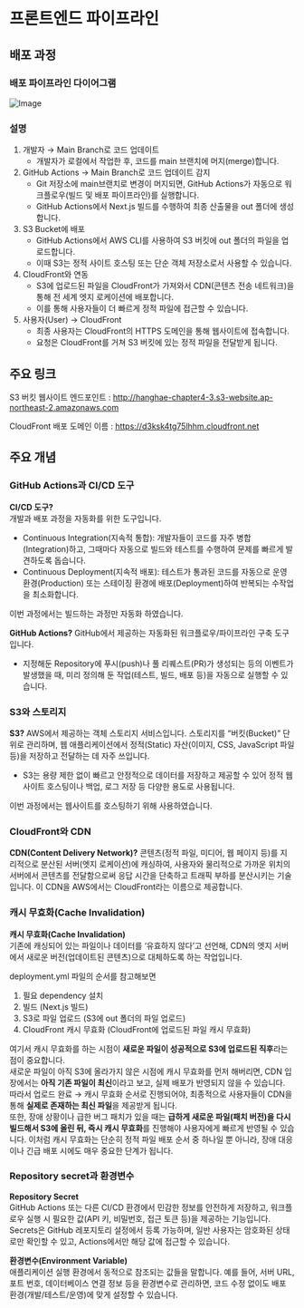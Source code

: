 # 프론트엔드 파이프라인

## 배포 과정

### 배포 파이프라인 다이어그램

![Image](https://github.com/user-attachments/assets/c86ca133-45a0-44ce-bd17-5007bb62e77e)

### 설명

1. 개발자 →  Main Branch로 코드 업데이트
   - 개발자가 로컬에서 작업한 후, 코드를 main 브랜치에 머지(merge)합니다.
2. GitHub Actions →  Main Branch로 코드 업데이트 감지
   - Git 저장소에 main브랜치로 변경이 머지되면, GitHub Actions가 자동으로 워크플로우(빌드 및 배포 파이프라인)를 실행합니다.
   - GitHub Actions에서 Next.js 빌드를 수행하여 최종 산출물을 out 폴더에 생성합니다.
3. S3 Bucket에 배포
   - GitHub Actions에서 AWS CLI를 사용하여 S3 버킷에 out 폴더의 파일을 업로드합니다.
   - 이때 S3는 정적 사이트 호스팅 또는 단순 객체 저장소로서 사용할 수 있습니다.
4. CloudFront와 연동
   - S3에 업로드된 파일을 CloudFront가 가져와서 CDN(콘텐츠 전송 네트워크)을 통해 전 세계 엣지 로케이션에 배포합니다.
   - 이를 통해 사용자들이 더 빠르게 정적 파일에 접근할 수 있습니다.
5. 사용자(User) → CloudFront
   - 최종 사용자는 CloudFront의 HTTPS 도메인을 통해 웹사이트에 접속합니다.
   - 요청은 CloudFront를 거쳐 S3 버킷에 있는 정적 파일을 전달받게 됩니다.

## 주요 링크

S3 버킷 웹사이트 엔드포인트 : http://hanghae-chapter4-3.s3-website.ap-northeast-2.amazonaws.com

CloudFront 배포 도메인 이름 : https://d3ksk4tg75lhhm.cloudfront.net

## 주요 개념

### GitHub Actions과 CI/CD 도구
**CI/CD 도구?**
<br/>개발과 배포 과정을 자동화를 위한 도구입니다.
- Continuous Integration(지속적 통합): 개발자들이 코드를 자주 병합(Integration)하고, 그때마다 자동으로 빌드와 테스트를 수행하여 문제를 빠르게 발견하도록 돕습니다.
- Continuous Deployment(지속적 배포): 테스트가 통과된 코드를 자동으로 운영 환경(Production) 또는 스테이징 환경에 배포(Deployment)하여 반복되는 수작업을 최소화합니다.

이번 과정에서는 빌드하는 과정만 자동화 하였습니다.

**GitHub Actions?**
GitHub에서 제공하는 자동화된 워크플로우/파이프라인 구축 도구입니다.
- 지정해둔 Repository에 푸시(push)나 풀 리퀘스트(PR)가 생성되는 등의 이벤트가 발생했을 때, 미리 정의해 둔 작업(테스트, 빌드, 배포 등)을 자동으로 실행할 수 있습니다.

### S3와 스토리지

**S3?**
AWS에서 제공하는 객체 스토리지 서비스입니다. 스토리지를 “버킷(Bucket)” 단위로 관리하며, 웹 애플리케이션에서 정적(Static) 자산(이미지, CSS, JavaScript 파일 등)을 저장하고 전달하는 데 자주 쓰입니다.

-  S3는 용량 제한 없이 빠르고 안정적으로 데이터를 저장하고 제공할 수 있어 정적 웹사이트 호스팅이나 백업, 로그 저장 등 다양한 용도로 사용됩니다.

이번 과정에서는 웹사이트를 호스팅하기 위해 사용하였습니다.

### CloudFront와 CDN

**CDN(Content Delivery Network)?**
콘텐츠(정적 파일, 미디어, 웹 페이지 등)를 지리적으로 분산된 서버(엣지 로케이션)에 캐싱하여, 사용자와 물리적으로 가까운 위치의 서버에서 콘텐츠를 전달함으로써 응답 시간을 단축하고 트래픽 부하를 분산시키는 기술입니다.
이 CDN을 AWS에서는 CloudFront라는 이름으로 제공합니다.

### 캐시 무효화(Cache Invalidation)

**캐시 무효화(Cache Invalidation)**
<br/>기존에 캐싱되어 있는 파일이나 데이터를 ‘유효하지 않다’고 선언해, CDN의 엣지 서버에서 새로운 버전(업데이트된 콘텐츠)으로 대체하도록 하는 작업입니다.

deployment.yml 파일의 순서를 참고해보면
1. 필요 dependency 설치
2. 빌드 (Next.js 빌드)
3. S3로 파일 업로드 (S3에 out 폴더의 파일 업로드)
4. CloudFront 캐시 무효화 (CloudFront에 업로드된 파일 캐시 무효화)

여기서 캐시 무효화를 하는 시점이 **새로운 파일이 성공적으로 S3에 업로드된 직후**라는 점이 중요합니다. 
<br />
새로운 파일이 아직 S3에 올라가지 않은 시점에 캐시 무효화를 먼저 해버리면, CDN 입장에서는 **아직 기존 파일이 최신**이라고 보고, 실제 배포가 반영되지 않을 수 있습니다.
<br />
따라서 업로드 완료 → 캐시 무효화 순서로 진행되어야, 최종적으로 사용자들이 CDN을 통해 **실제로 존재하는 최신 파일**을 제공받게 됩니다.
<br />
또한, 장애 상황이나 급한 버그 패치가 있을 때는 **급하게 새로운 파일(패치 버전)을 다시 빌드해서 S3에 올린 뒤, 즉시 캐시 무효화**를 진행해야 사용자에게 빠르게 반영될 수 있습니다. 
이처럼 캐시 무효화는 단순히 정적 파일 배포 순서 중 하나일 뿐 아니라, 장애 대응이나 긴급 배포 시에도 매우 중요한 단계가 됩니다.

### Repository secret과 환경변수

**Repository Secret**
<br />GitHub Actions 또는 다른 CI/CD 환경에서 민감한 정보를 안전하게 저장하고, 워크플로우 실행 시 필요한 값(API 키, 비밀번호, 접근 토큰 등)을 제공하는 기능입니다.
Secrets은 GitHub 레포지토리 설정에서 등록 가능하며, 일반 사용자는 암호화된 상태로만 확인할 수 있고, Actions에서만 해당 값에 접근할 수 있습니다.

**환경변수(Environment Variable)**
<br />애플리케이션 실행 환경에서 동적으로 참조되는 값들을 말합니다. 예를 들어, 서버 URL, 포트 번호, 데이터베이스 연결 정보 등을 환경변수로 관리하면, 코드 수정 없이도 배포 환경(개발/테스트/운영)에 맞게 설정할 수 있습니다.
